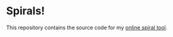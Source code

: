 # Spirals!

This repository contains the source code for my [online spiral tool](https://aykevl.nl/apps/spirals).
